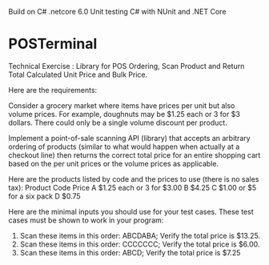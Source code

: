 Build on C# .netcore 6.0
Unit testing C# with NUnit and .NET Core

# POSTerminal
  Technical Exercise : Library for POS Ordering, Scan Product and Return Total Calculated Unit Price and Bulk Price. 
 
Here are the requirements:

Consider a grocery market where items have prices per unit but also volume prices. For example, doughnuts may be $1.25 each or 3 for $3 dollars. There could only be a single volume discount per product.

Implement a point-of-sale scanning API (library) that accepts an arbitrary ordering of products (similar to what would happen when actually at a checkout line) then returns the correct total price for an entire shopping cart based on the per unit prices or the volume prices as applicable.

Here are the products listed by code and the prices to use (there is no sales tax):
Product Code	Price
A	$1.25 each or 3 for $3.00
B	$4.25
C	$1.00 or $5 for a six pack
D	$0.75

Here are the minimal inputs you should use for your test cases. These test cases must be shown to work in your program:
1. Scan these items in this order: ABCDABA; Verify the total price is $13.25.
2. Scan these items in this order: CCCCCCC; Verify the total price is $6.00.
3. Scan these items in this order: ABCD; Verify the total price is $7.25

 
